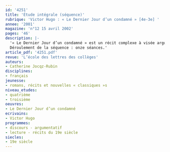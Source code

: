 ```yaml
---
id: '4251'
title: 'Étude intégrale (séquence)'
rubrique: 'Victor Hugo : « Le Dernier Jour d’un condamné » [4e-3e] '
annee: '2001'
magazine: 'n°12 15 avril 2002'
pages: '46'
description: |-
  '« Le Dernier Jour d’un condamné » est un récit complexe à visée argumentative pour l’abolition de la peine de mort, relatant, sous une forme générique, novatrice en 1829 – celle du monologue intérieur –, les souffrances d’un jeune condamné à mort qui nous livre, instant par instant, dans un journal intime « fictif », son obsession et son angoisse de la mort prochaine. Le respect du texte et son adaptation à la classe de troisième orientent cette étude et articulent les choix didactiques entre « analyses fragmentées » et « visions d’ensemble », comme le préconisent les instructions officielles pour la lecture d’œuvre intégrale, afin de montrer comment la structure narrative et le genre du récit mettent en scène l’angoisse du condamné et fondent ainsi un puissant plaidoyer pour l’abolition de la peine de mort. On comprendra dès lors qu’il est préférable de proposer l’étude de cette œuvre plutôt au troisième trimestre, un certain nombre de prérequis se révélant nécessaires, comme la connaissance des différents types de discours, des procédés d’énonciation, de la valeur des temps, de l’analyse lexicale.
  Déroulement de la séquence : onze séances.'
article_pdf: '4251.pdf'
revue: 'L’école des lettres des collèges'
auteurs:
- Catherine Jocqz-Rubin
disciplines:
- français
jeunesse:
- romans, récits et nouvelles « classiques »s
niveau_etudes:
- quatrième
- troisième
oeuvres:
- Le Dernier Jour d’un condamné
ecrivains:
- Victor Hugo
programmes:
- discours - argumentatif
- lecture - récits du 19e siècle
siecles:
- 19e siècle
---
```

